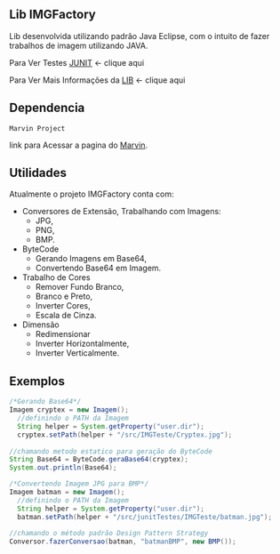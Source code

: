 ## Lib IMGFactory
Lib desenvolvida utilizando padrão Java Eclipse, com o intuito de fazer trabalhos de imagem utilizando JAVA. 

Para Ver Testes [JUNIT](https://github.com/Leoscan/TestesLibJunit) <- clique aqui

Para Ver Mais Informações da [LIB](https://github.com/Leoscan/TrabalhoLIB) <- clique aqui

## Dependencia
```
Marvin Project
```
link para Acessar a pagina do [Marvin](http://marvinproject.sourceforge.net/en/index.html).

## Utilidades 

Atualmente o projeto IMGFactory conta com:
- Conversores de Extensão, Trabalhando com Imagens:
    - JPG, 
    - PNG, 
    - BMP.
- ByteCode 
    - Gerando Imagens em Base64,
    - Convertendo Base64 em Imagem.
- Trabalho de Cores 
    - Remover Fundo Branco,
    - Branco e Preto,
    - Inverter Cores,
    - Escala de Cinza.
- Dimensão
    - Redimensionar
    - Inverter Horizontalmente,
    - Inverter Verticalmente.

## Exemplos 
```java
/*Gerando Base64*/    
Imagem cryptex = new Imagem();
  //definindo o PATH da Imagem
  String helper = System.getProperty("user.dir");
  cryptex.setPath(helper + "/src/IMGTeste/Cryptex.jpg");
  
//chamando metodo estatico para geração do ByteCode
String Base64 = ByteCode.geraBase64(cryptex);
System.out.println(Base64);
```

```java
/*Convertendo Imagem JPG para BMP*/
Imagem batman = new Imagem();
  //definindo o PATH da Imagem
  String helper = System.getProperty("user.dir");
  batman.setPath(helper + "/src/junitTestes/IMGTeste/batman.jpg");
  
//chamando o método padrão Design Pattern Strategy
Conversor.fazerConversao(batman, "batmanBMP", new BMP());
```









